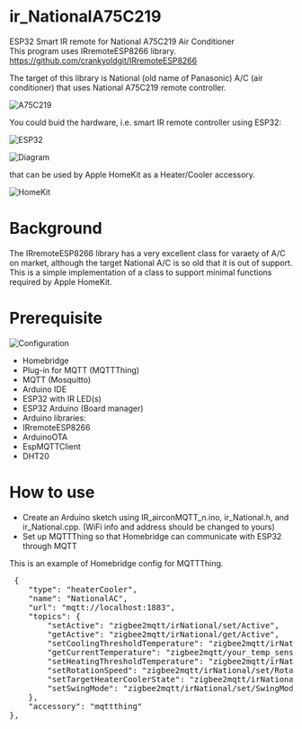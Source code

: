 # ir_NationalA75C219
ESP32 Smart IR remote for National A75C219 Air Conditioner  
This program uses IRremoteESP8266 library. https://github.com/crankyoldgit/IRremoteESP8266

The target of this library is National (old name of Panasonic) A/C (air conditioner) that uses National A75C219 remote controller. 

![A75C219](https://diysmartmatter.com/wp-content/uploads/2022/12/National.jpg)

You could buid the hardware, i.e. smart IR remote controller using ESP32:

![ESP32](https://diysmartmatter.com/wp-content/uploads/2023/02/pcb.jpg)

![Diagram](https://diysmartmatter.com/images/20221225150838.png)

that can be used by Apple HomeKit as a Heater/Cooler accessory. 

![HomeKit](https://diysmartmatter.com/images/20221123195125.png)

# Background

The IRremoteESP8266 library has a very excellent class for varaety of A/C on market, although the target National A/C is so old that it is out of support. This is a simple implementation of a class to support minimal functions required by Apple HomeKit. 

# Prerequisite

![Configuration](https://diysmartmatter.com/wp-content/uploads/2023/04/remo_E.jpg)


- Homebridge
- Plug-in for MQTT (MQTTThing)
- MQTT (Mosquitto)
- Arduino IDE
- ESP32 with IR LED(s)
- ESP32 Arduino (Board manager)
- Arduino libraries:
- IRremoteESP8266 
- ArduinoOTA
- EspMQTTClient
- DHT20


# How to use

- Create an Arduino sketch using IR_airconMQTT_n.ino, ir_National.h, and ir_National.cpp. (WiFi info and address should be changed to yours)
- Set up MQTTThing so that Homebridge can communicate with ESP32 through MQTT

This is an example of Homebridge config for MQTTThing.

<pre>
 {
    "type": "heaterCooler",
    "name": "NationalAC",
    "url": "mqtt://localhost:1883",
    "topics": {
        "setActive": "zigbee2mqtt/irNational/set/Active",
        "getActive": "zigbee2mqtt/irNational/get/Active",
        "setCoolingThresholdTemperature": "zigbee2mqtt/irNational/set/CoolingThresholdTemperature",
        "getCurrentTemperature": "zigbee2mqtt/your_temp_sensor$.temperature",
        "setHeatingThresholdTemperature": "zigbee2mqtt/irNational/set/HeatingThresholdTemperature",
        "setRotationSpeed": "zigbee2mqtt/irNational/set/RotationSpeed",
        "setTargetHeaterCoolerState": "zigbee2mqtt/irNational/set/TargetHeaterCoolerState",
        "setSwingMode": "zigbee2mqtt/irNational/set/SwingMode"
    },
    "accessory": "mqttthing"
},
</pre>
